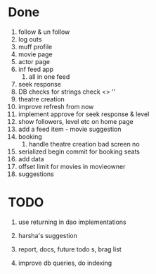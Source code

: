 Done
=
1. follow & un follow
1. log outs
1. muff profile
1. movie page
1. actor page
1. inf feed app
    1. all in one feed
1. seek response
1. DB checks for strings check <> ''
1. theatre creation
1. improve refresh from now
1. implement approve for seek response & level
1. show followers, level etc on home page
1. add a feed item - movie suggestion
1. booking
   1. handle theatre creation bad screen no
1. serialized begin commit for booking seats
1. add data
1. offset limit for movies in movieowner
1. suggestions

TODO
=
1. use returning in dao implementations
1. harsha's suggestion

1. report, docs, future todo s, brag list

1. improve db queries, do indexing
